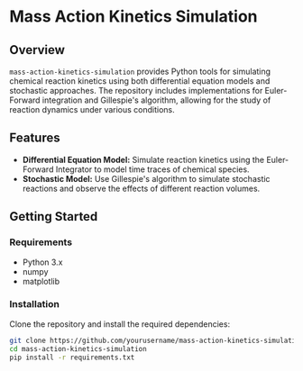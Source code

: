 # Mass Action Kinetics Simulation

## Overview

`mass-action-kinetics-simulation` provides Python tools for simulating chemical reaction kinetics using both differential equation models and stochastic approaches. The repository includes implementations for Euler-Forward integration and Gillespie's algorithm, allowing for the study of reaction dynamics under various conditions.

## Features

- **Differential Equation Model:** Simulate reaction kinetics using the Euler-Forward Integrator to model time traces of chemical species.
- **Stochastic Model:** Use Gillespie's algorithm to simulate stochastic reactions and observe the effects of different reaction volumes.

## Getting Started

### Requirements

- Python 3.x
- numpy
- matplotlib

### Installation

Clone the repository and install the required dependencies:

```bash
git clone https://github.com/yourusername/mass-action-kinetics-simulation.git
cd mass-action-kinetics-simulation
pip install -r requirements.txt
